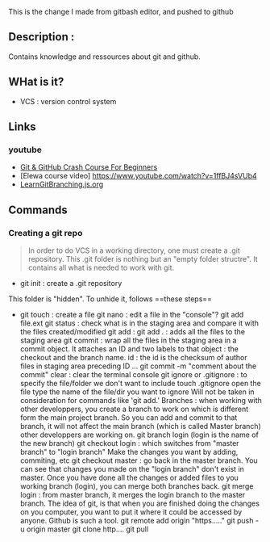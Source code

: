 
This is the change I made from gitbash editor, and pushed to github
## Description : 
Contains knowledge and ressources about git and github.

## WHat is it?
  * VCS : version control system
## Links

### youtube 
  * [Git & GitHub Crash Course For Beginners](https://www.youtube.com/watch?v=SWYqp7iY_Tc)
  * [Elewa course video] https://www.youtube.com/watch?v=1ffBJ4sVUb4
  * [LearnGitBranching.js.org](http://learngitbranching.js.org/)

## Commands
### Creating a git repo

>In order to do VCS in a working directory, one must create a .git repository. This .git folder is nothing but an "empty folder structre". It contains all what is needed to work with git.

 * git init : create a .git repository

This folder is "hidden". To unhide it, follows ==these steps== 
 * git touch : create a file
git nano : edit a file in the "console"?
git add file.ext
git status : check what is in the staging area and compare it with the files created/modified
git add :
git add . : adds all the files to the staging area
git commit : wrap all the files in the staging area in a commit object. It attaches an ID and two labels to that object : the checkout and the branch name.
id : the id is the checksum of
author
files in staging area
preceding ID
...
git commit -m "comment about the commit"
clear : clear the terminal console
git ignore or .gitignore : to specify the file/folder we don't want to include
touch .gitignore
open the file
type the name of the file/dir you want to ignore
Will not be taken in consideration for commands like 'git add.'
Branches : when working with other developpers, you create a branch to work on which is different form the main project branch. So you can add and commit to that branch, it will not affect the main branch (which is called Master branch) other developpers are working on.
git branch login (login is the name of the new branch)
git checkout login : which switches from "master branch" to "login branch"
Make the changes you want by adding, commiting, etc
git checkout master : go back in the master branch. You can see that changes you made on the "login branch" don't exist in master. Once you have done all the changes or added files to you working branch (login), you can merge both branches back.
git merge login : from master branch, it merges the login branch to the master branch.
The idea of git, is that when you are finished doing the changes on you computer, you want to put it where it could be accessed by anyone. Github is such a tool.
git remote add origin "https....."
git push -u origin master
git clone http....
git pull
